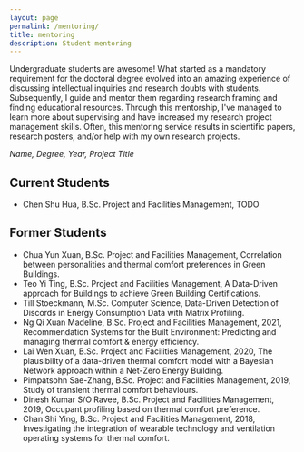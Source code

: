 ```yaml
---
layout: page
permalink: /mentoring/
title: mentoring
description: Student mentoring
---
```


Undergraduate students are awesome! What started as a mandatory requirement for the doctoral degree evolved into an amazing experience of discussing intellectual inquiries and research doubts with students. Subsequently, I guide and mentor them regarding research framing and finding educational resources. Through this mentorship, I've managed to learn more about supervising and have increased my research project management skills. Often, this mentoring service results in scientific papers, research posters, and/or help with my own research projects.

_Name, Degree, Year, Project Title_

## Current Students
- Chen Shu Hua, B.Sc. Project and Facilities Management, TODO

## Former Students
- Chua Yun Xuan, B.Sc. Project and Facilities Management, Correlation between personalities and thermal comfort preferences in Green Buildings.
- Teo Yi Ting, B.Sc. Project and Facilities Management, A Data-Driven approach for Buildings to achieve Green Building Certifications.
- Till Stoeckmann, M.Sc. Computer Science, Data-Driven Detection of Discords in Energy Consumption Data with Matrix Profiling.
- Ng Qi Xuan Madeline, B.Sc. Project and Facilities Management, 2021, Recommendation Systems for the Built Environment: Predicting and managing thermal comfort & energy efficiency.
- Lai Wen Xuan, B.Sc. Project and Facilities Management, 2020, The plausibility of a data-driven thermal comfort model with a Bayesian Network approach within a Net-Zero Energy Building.
- Pimpatsohn Sae-Zhang, B.Sc. Project and Facilities Management, 2019, Study of transient thermal comfort behaviours.
- Dinesh Kumar S/O Ravee, B.Sc. Project and Facilities Management, 2019, Occupant profiling based on thermal comfort preference.
- Chan Shi Ying, B.Sc. Project and Facilities Management, 2018, Investigating the integration of wearable technology and ventilation operating systems for thermal comfort.
